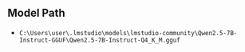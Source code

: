 
## Model Path
- `C:\Users\user\.lmstudio\models\lmstudio-community\Qwen2.5-7B-Instruct-GGUF\Qwen2.5-7B-Instruct-Q4_K_M.gguf`